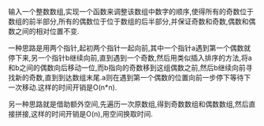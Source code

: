输入一个整数数组,实现一个函数来调整该数组中数字的顺序,使得所有的奇数位于数组的前半部分,所有的偶数位于位于数组的后半部分,并保证奇数和奇数,偶数和偶数之间的相对位置不变.

一种思路是用两个指针,起初两个指针一起向前,其中一个指针a遇到第一个偶数就停下来,另一个指针b继续向前,直到遇到一个奇数,然后用类似插入排序的方法,将a和b之间的偶数向后移动一位,而b指向的奇数移到这组偶数之前,然后b继续向前寻找新的奇数,直到到达数组末尾.a则在遇到第一个偶数的位置向前一步停下等待下一次移动.这样的时间开销是O(n*n).

另一种思路就是借助额外空间,先遍历一次原数组,得到奇数数组和偶数数组,然后直接拼接,这样的时间开销是O(n),用空间换取时间.